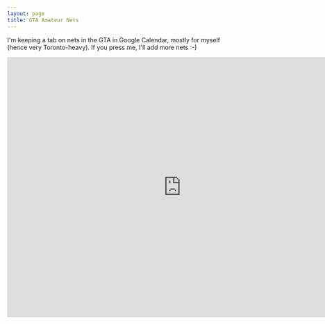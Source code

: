 ```yaml
---
layout: page
title: GTA Amateur Nets
---
```


I'm keeping a tab on nets in the GTA in Google Calendar, mostly for myself (hence very Toronto-heavy). If you press me, I'll 
add more nets :-)

<iframe src="https://www.google.com/calendar/embed?mode=AGENDA&amp;height=600&amp;wkst=1&amp;bgcolor=%23FFFFFF&amp;src=h5fj6hqpifvb919591g47gcp08%40group.calendar.google.com&amp;color=%238D6F47&amp;ctz=America%2FToronto" style=" border-width:0 " width="800" height="600" frameborder="0" scrolling="no"></iframe>
